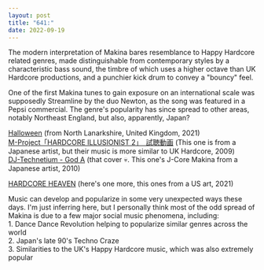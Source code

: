 ```yaml
---
layout: post
title: "641:"
date: 2022-09-19
---
```


The modern interpretation of Makina bares resemblance to Happy Hardcore related genres, made distinguishable from contemporary styles by a characteristic bass sound, the timbre of which uses a higher octave than UK Hardcore productions, and a punchier kick drum to convey a "bouncy" feel.

One of the first Makina tunes to gain exposure on an international scale was supposedly Streamline by the duo Newton, as the song was featured in a Pepsi commercial. The genre's popularity has since spread to other areas, notably Northeast England, but also, apparently, Japan?

[Halloween](https://youtu.be/IoO6WbeP3nw) (from North Lanarkshire, United Kingdom, 2021\)  
[M-Project「HARDCORE ILLUSIONIST 2」　試聴動画](https://youtu.be/liC81E3B8UA?t=155) (This one is from a Japanese artist, but their music is more similar to UK Hardcore, 2009\)  
[DJ-Technetium \- God A](https://youtu.be/ZqoL2RNeCZ4) (that cover :skull:. This one's J-Core Makina from a Japanese artist, 2010\)

[HARDCORE HEAVEN](https://youtu.be/0pftCtREJ7I) (here's one more, this ones from a US art, 2021\)

Music can develop and popularize in some very unexpected ways these days. I'm just inferring here, but I personally think most of the odd spread of Makina is due to a few major social music phenomena, including:  
1\. Dance Dance Revolution helping to popularize similar genres across the world  
2\. Japan's late 90's Techno Craze  
3\. Similarities to the UK's Happy Hardcore music, which was also extremely popular
